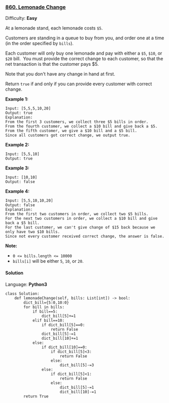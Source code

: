 ### [860\. Lemonade Change](https://leetcode.com/problems/lemonade-change/)

Difficulty: **Easy**


At a lemonade stand, each lemonade costs `$5`. 

Customers are standing in a queue to buy from you, and order one at a time (in the order specified by `bills`).

Each customer will only buy one lemonade and pay with either a `$5`, `$10`, or `$20` bill.  You must provide the correct change to each customer, so that the net transaction is that the customer pays $5.

Note that you don't have any change in hand at first.

Return `true` if and only if you can provide every customer with correct change.


**Example 1:**

```
Input: [5,5,5,10,20]
Output: true
Explanation: 
From the first 3 customers, we collect three $5 bills in order.
From the fourth customer, we collect a $10 bill and give back a $5.
From the fifth customer, we give a $10 bill and a $5 bill.
Since all customers got correct change, we output true.
```


**Example 2:**

```
Input: [5,5,10]
Output: true
```


**Example 3:**

```
Input: [10,10]
Output: false
```


**Example 4:**

```
Input: [5,5,10,10,20]
Output: false
Explanation: 
From the first two customers in order, we collect two $5 bills.
For the next two customers in order, we collect a $10 bill and give back a $5 bill.
For the last customer, we can't give change of $15 back because we only have two $10 bills.
Since not every customer received correct change, the answer is false.
```

**<span style="display: inline;">Note:</span>**

*   `0 <= bills.length <= 10000`
*   `bills[i]` will be either `5`, `10`, or `20`.


#### Solution

Language: **Python3**

```python3
class Solution:
    def lemonadeChange(self, bills: List[int]) -> bool:
        dict_bill={5:0,10:0}
        for bill in bills:
            if bill==5:
                dict_bill[5]+=1
            elif bill==10:
                if dict_bill[5]==0:
                    return False
                dict_bill[5]-=1
                dict_bill[10]+=1
            else:
                if dict_bill[10]==0:
                    if dict_bill[5]<3:
                        return False
                    else:
                        dict_bill[5]-=3
                else:
                    if dict_bill[5]<1:
                        return False
                    else:
                        dict_bill[5]-=1
                        dict_bill[10]-=1
        return True
```
